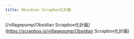 ```yaml
---
title: Obsidian Scrapbox化計画
---
```


\[/villagepump/Obsidian Scrapbox化計画\](https://scrapbox.io/villagepump/Obsidian Scrapbox化計画)
